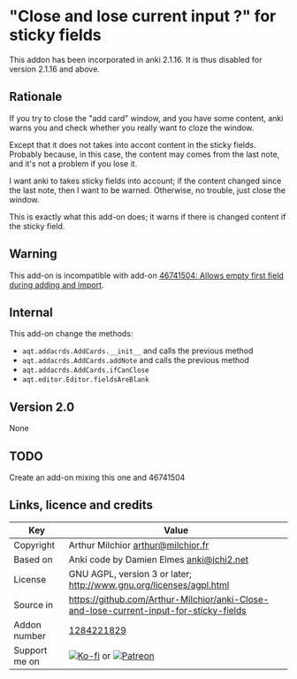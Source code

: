 # "Close and lose current input ?" for sticky fields
This addon has been incorporated in anki 2.1.16. It is thus disabled for version 2.1.16 and above.

## Rationale
If you try to close the "add card" window, and you have some content,
anki warns you and check whether you really want to cloze the window.

Except that it does not takes into accont content in the sticky
fields. Probably because, in this case, the content may comes from the
last note, and it's not a problem if you lose it.

I want anki to takes sticky fields into account; if the content
changed since the last note, then I want to be warned. Otherwise, no
trouble, just close the window.

This is exactly what this add-on does; it warns if there is changed
content if the sticky field.

## Warning
This add-on is incompatible with add-on [46741504: Allows empty first
field during adding and import](https://ankiweb.net/shared/info/46741504).
## Internal
This add-on change the methods: 
* `aqt.addacrds.AddCards.__init__` and calls the previous method
* `aqt.addacrds.AddCards.addNote` and calls the previous method
* `aqt.addacrds.AddCards.ifCanClose`
* `aqt.editor.Editor.fieldsAreBlank`

## Version 2.0
None

## TODO
Create an add-on mixing this one and 46741504

## Links, licence and credits

Key         |Value
------------|-------------------------------------------------------------------
Copyright   | Arthur Milchior <arthur@milchior.fr>
Based on    | Anki code by Damien Elmes <anki@ichi2.net>
License     | GNU AGPL, version 3 or later; http://www.gnu.org/licenses/agpl.html
Source in   | https://github.com/Arthur-Milchior/anki-Close-and-lose-current-input-for-sticky-fields
Addon number| [1284221829](https://ankiweb.net/shared/info/1284221829)
Support me on| [![Ko-fi](https://ko-fi.com/img/Kofi_Logo_Blue.svg)](Ko-fi.com/arthurmilchior) or [![Patreon](http://www.milchior.fr/patreon.png)](https://www.patreon.com/bePatron?u=146206)
